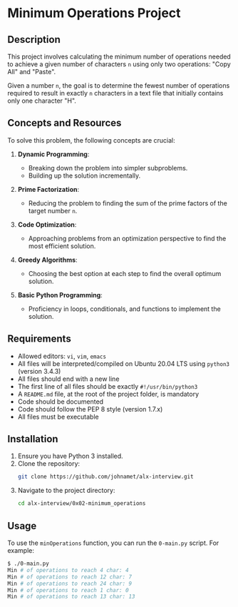 # Minimum Operations Project

## Description

This project involves calculating the minimum number of operations needed to achieve a given number of characters `n` using only two operations: "Copy All" and "Paste". 

Given a number `n`, the goal is to determine the fewest number of operations required to result in exactly `n` characters in a text file that initially contains only one character "H".

## Concepts and Resources

To solve this problem, the following concepts are crucial:

1. **Dynamic Programming**:
    - Breaking down the problem into simpler subproblems.
    - Building up the solution incrementally.

2. **Prime Factorization**:
    - Reducing the problem to finding the sum of the prime factors of the target number `n`.

3. **Code Optimization**:
    - Approaching problems from an optimization perspective to find the most efficient solution.

4. **Greedy Algorithms**:
    - Choosing the best option at each step to find the overall optimum solution.

5. **Basic Python Programming**:
    - Proficiency in loops, conditionals, and functions to implement the solution.

## Requirements

- Allowed editors: `vi`, `vim`, `emacs`
- All files will be interpreted/compiled on Ubuntu 20.04 LTS using `python3` (version 3.4.3)
- All files should end with a new line
- The first line of all files should be exactly `#!/usr/bin/python3`
- A `README.md` file, at the root of the project folder, is mandatory
- Code should be documented
- Code should follow the PEP 8 style (version 1.7.x)
- All files must be executable

## Installation

1. Ensure you have Python 3 installed.
2. Clone the repository:
    ```bash
    git clone https://github.com/johnamet/alx-interview.git
    ```
3. Navigate to the project directory:
    ```bash
    cd alx-interview/0x02-minimum_operations
    ```

## Usage

To use the `minOperations` function, you can run the `0-main.py` script. For example:

```bash
$ ./0-main.py
Min # of operations to reach 4 char: 4
Min # of operations to reach 12 char: 7
Min # of operations to reach 24 char: 9
Min # of operations to reach 1 char: 0
Min # of operations to reach 13 char: 13
